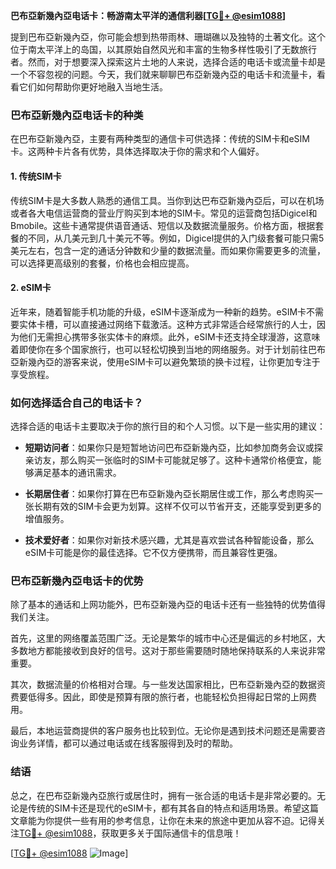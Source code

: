 **巴布亞新幾內亞电话卡：畅游南太平洋的通信利器[[TG💪+ @esim1088](https://t.me/s/esim1088)]**

提到巴布亞新幾內亞，你可能会想到热带雨林、珊瑚礁以及独特的土著文化。这个位于南太平洋上的岛国，以其原始自然风光和丰富的生物多样性吸引了无数旅行者。然而，对于想要深入探索这片土地的人来说，选择合适的电话卡或流量卡却是一个不容忽视的问题。今天，我们就来聊聊巴布亞新幾內亞的电话卡和流量卡，看看它们如何帮助你更好地融入当地生活。

### 巴布亞新幾內亞电话卡的种类

在巴布亞新幾內亞，主要有两种类型的通信卡可供选择：传统的SIM卡和eSIM卡。这两种卡片各有优势，具体选择取决于你的需求和个人偏好。

#### 1. 传统SIM卡

传统SIM卡是大多数人熟悉的通信工具。当你到达巴布亞新幾內亞后，可以在机场或者各大电信运营商的营业厅购买到本地的SIM卡。常见的运营商包括Digicel和Bmobile。这些卡通常提供语音通话、短信以及数据流量服务。价格方面，根据套餐的不同，从几美元到几十美元不等。例如，Digicel提供的入门级套餐可能只需5美元左右，包含一定的通话分钟数和少量的数据流量。而如果你需要更多的流量，可以选择更高级别的套餐，价格也会相应提高。

#### 2. eSIM卡

近年来，随着智能手机功能的升级，eSIM卡逐渐成为一种新的趋势。eSIM卡不需要实体卡槽，可以直接通过网络下载激活。这种方式非常适合经常旅行的人士，因为他们无需担心携带多张实体卡的麻烦。此外，eSIM卡还支持全球漫游，这意味着即使你在多个国家旅行，也可以轻松切换到当地的网络服务。对于计划前往巴布亞新幾內亞的游客来说，使用eSIM卡可以避免繁琐的换卡过程，让你更加专注于享受旅程。

### 如何选择适合自己的电话卡？

选择合适的电话卡主要取决于你的旅行目的和个人习惯。以下是一些实用的建议：

- **短期访问者**：如果你只是短暂地访问巴布亞新幾內亞，比如参加商务会议或探亲访友，那么购买一张临时的SIM卡可能就足够了。这种卡通常价格便宜，能够满足基本的通讯需求。
  
- **长期居住者**：如果你打算在巴布亞新幾內亞长期居住或工作，那么考虑购买一张长期有效的SIM卡会更为划算。这样不仅可以节省开支，还能享受到更多的增值服务。

- **技术爱好者**：如果你对新技术感兴趣，尤其是喜欢尝试各种智能设备，那么eSIM卡可能是你的最佳选择。它不仅方便携带，而且兼容性更强。

### 巴布亞新幾內亞电话卡的优势

除了基本的通话和上网功能外，巴布亞新幾內亞的电话卡还有一些独特的优势值得我们关注。

首先，这里的网络覆盖范围广泛。无论是繁华的城市中心还是偏远的乡村地区，大多数地方都能接收到良好的信号。这对于那些需要随时随地保持联系的人来说非常重要。

其次，数据流量的价格相对合理。与一些发达国家相比，巴布亞新幾內亞的数据资费要低得多。因此，即使是预算有限的旅行者，也能轻松负担得起日常的上网费用。

最后，本地运营商提供的客户服务也比较到位。无论你是遇到技术问题还是需要咨询业务详情，都可以通过电话或在线客服得到及时的帮助。

### 结语

总之，在巴布亞新幾內亞旅行或居住时，拥有一张合适的电话卡是非常必要的。无论是传统的SIM卡还是现代的eSIM卡，都有其各自的特点和适用场景。希望这篇文章能为你提供一些有用的参考信息，让你在未来的旅途中更加从容不迫。记得关注[TG💪+ @esim1088](https://t.me/s/esim1088)，获取更多关于国际通信卡的信息哦！

[[TG💪+ @esim1088](https://t.me/s/esim1088) ![Image](https://i.postimg.cc/4NQfJmqS/Snipaste-2025-05-13-00-14-12.png)]